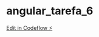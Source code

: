# angular_tarefa_6

[Edit in Codeflow ⚡️](https://stackblitz.com/~/github.com/anaBeatrizWalker/angular_tarefa_6)